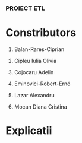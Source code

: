### PROIECT ETL

# Constributors

1. Balan-Rares-Ciprian

2. Cipleu Iulia Olivia

3. Cojocaru Adelin

4. Eminovici-Robert-Ernö

5. Lazar Alexandru

6. Mocan Diana Cristina

# Explicatii
